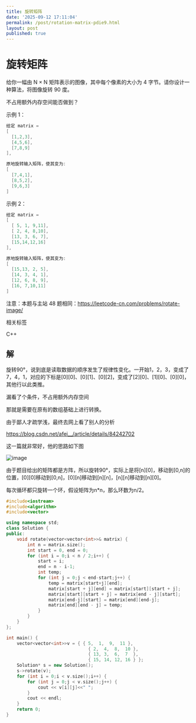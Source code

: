 ```yaml
---
title: 旋转矩阵
date: '2025-09-12 17:11:04'
permalink: /post/rotation-matrix-pdie9.html
layout: post
published: true
---
```




# 旋转矩阵

给你一幅由 N × N 矩阵表示的图像，其中每个像素的大小为 4 字节。请你设计一种算法，将图像旋转 90 度。

不占用额外内存空间能否做到？

 

示例 1：

```c++
给定 matrix =
[
  [1,2,3],
  [4,5,6],
  [7,8,9]
],

原地旋转输入矩阵，使其变为:
[
  [7,4,1],
  [8,5,2],
  [9,6,3]
]
```

示例 2：

```c++
给定 matrix =
[
  [ 5, 1, 9,11],
  [ 2, 4, 8,10],
  [13, 3, 6, 7],
  [15,14,12,16]
],

原地旋转输入矩阵，使其变为:
[
  [15,13, 2, 5],
  [14, 3, 4, 1],
  [12, 6, 8, 9],
  [16, 7,10,11]
]
```

注意：本题与主站 48 题相同：https://leetcode-cn.com/problems/rotate-image/

相关标签

C++

## 解

旋转90°，说到底是读取数据的顺序发生了规律性变化。一开始1，2，3，变成了7，4，1，对应的下标是[0][0]、[0][1]、[0][2]，变成了[2][0]、[1][0]、[0][0]，其他行以此类推。

漏看了个条件，不占用额外内存空间

那就是需要在原有的数组基础上进行转换。

由于鄙人才疏学浅，最终去网上看了别人的分析

https://blog.csdn.net/afei__/article/details/84242702

这一篇就非常好，他的思路如下图

![image](assets/image-20250913091157-3rkiig4.png)

由于题目给出的矩阵都是方阵，所以旋转90°，实际上是将[n][0]，移动到[0,n]的位置，[0][0]移动到[0,n]，[0][n]移动到[n][n]，[n][n]移动到[n][0]。

每次循环都只旋转一个环，假设矩阵为n*n，那么环数为n/2。

```c++
#include<iostream>
#include<algorithm>
#include<vector>

using namespace std;
class Solution {
public:
    void rotate(vector<vector<int>>& matrix) {
        int n = matrix.size();
        int start = 0, end = 0;
        for (int i = 0;i < n / 2;i++) {
            start = i;
            end = n - i-1;
            int temp;
            for (int j = 0;j < end-start;j++) {
                temp = matrix[start+j][end];
                matrix[start + j][end] = matrix[start][start + j];
                matrix[start][start + j] = matrix[end - j][start];
                matrix[end-j][start] = matrix[end][end-j];
                matrix[end][end - j] = temp;
            }
        }
    }
};

int main() {
    vector<vector<int>>v = { { 5,  1,  9,  11 },
                               { 2,  4,  8,  10 },
                               { 13, 3,  6,  7  },
                               { 15, 14, 12, 16 } };
    Solution* s = new Solution();
    s->rotate(v);
    for (int i = 0;i < v.size();i++) {
        for (int j = 0;j < v.size();j++) {
            cout << v[i][j]<<" ";
        }
        cout << endl;
    }
    return 0;
}
```
